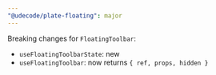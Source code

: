 ```yaml
---
"@udecode/plate-floating": major
---
```


Breaking changes for `FloatingToolbar`:

- `useFloatingToolbarState`: new
- `useFloatingToolbar`: now returns `{ ref, props, hidden }`
